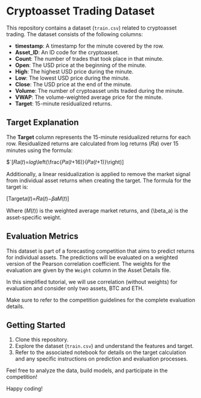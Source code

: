 # Cryptoasset Trading Dataset

This repository contains a dataset (`train.csv`) related to cryptoasset trading. The dataset consists of the following columns:

- **timestamp**: A timestamp for the minute covered by the row.
- **Asset_ID**: An ID code for the cryptoasset.
- **Count**: The number of trades that took place in that minute.
- **Open**: The USD price at the beginning of the minute.
- **High**: The highest USD price during the minute.
- **Low**: The lowest USD price during the minute.
- **Close**: The USD price at the end of the minute.
- **Volume**: The number of cryptoasset units traded during the minute.
- **VWAP**: The volume-weighted average price for the minute.
- **Target**: 15-minute residualized returns.

## Target Explanation

The **Target** column represents the 15-minute residualized returns for each row. Residualized returns are calculated from log returns (𝑅𝑎) over 15 minutes using the formula:

$`\[𝑅𝑎(𝑡)=𝑙𝑜𝑔\left(\frac{𝑃𝑎(𝑡+16)}{𝑃𝑎(𝑡+1)}\right)\]

Additionally, a linear residualization is applied to remove the market signal from individual asset returns when creating the target. The formula for the target is:

\[Target𝑎(𝑡)=𝑅𝑎(𝑡)−𝛽𝑎𝑀(𝑡)\]

Where \(𝑀(𝑡)\) is the weighted average market returns, and \(\beta_a\) is the asset-specific weight.

## Evaluation Metrics

This dataset is part of a forecasting competition that aims to predict returns for individual assets. The predictions will be evaluated on a weighted version of the Pearson correlation coefficient. The weights for the evaluation are given by the `Weight` column in the Asset Details file.

In this simplified tutorial, we will use correlation (without weights) for evaluation and consider only two assets, BTC and ETH.

Make sure to refer to the competition guidelines for the complete evaluation details.

## Getting Started

1. Clone this repository.
2. Explore the dataset (`train.csv`) and understand the features and target.
3. Refer to the associated notebook for details on the target calculation and any specific instructions on prediction and evaluation processes.

Feel free to analyze the data, build models, and participate in the competition!

Happy coding!
